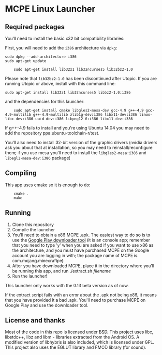 MCPE Linux Launcher
===================

## Required packages
You'll need to install the basic x32 bit compatibility libraries:

First, you will need to add the `i386` architecture via `dpkg`:

```
sudo dpkg --add-architecture i386
sudo apt-get update
```

```
    sudo apt-get install lib32z1 lib32ncurses5 lib32bz2-1.0
```

Please note that `lib32bz2-1.0` has been discontinued after Utopic. If you are running Utopic or above, install with this command line:

```
sudo apt-get install lib32z1 lib32ncurses5 libbz2-1.0:i386
```

and the dependencies for this launcher:

```
    sudo apt-get install cmake libgles2-mesa-dev gcc-4.9 g++-4.9 gcc-4.9-multilib g++-4.9-multilib zlib1g-dev:i386 libx11-dev:i386 linux-libc-dev:i386 uuid-dev:i386 libpng12-0:i386 libx11-dev:i386 
```

If g++-4.9 fails to install and you're using Ubuntu 14.04 you may need to add the repository ppa:ubuntu-toolchain-r/test.

You'll also need to install 32-bit version of the graphic drivers (nvidia drivers ask you about that at installation, so
you may need to reinstall/reconfigure them; if you use mesa you'll need to install the `libgles2-mesa:i386` and
`libegl1-mesa-dev:i386` package)

## Compiling
This app uses cmake so it is enough to do:

```
    cmake .
    make
```

## Running
1. Clone this repository
2. Compile the launcher
3. You'll need to obtain a x86 MCPE .apk. The easiest way to do so is to use the
[Google Play downloader tool](https://github.com/MCMrARM/google_play_downloader) (it is an console app; remember that
you need to type 'y' when you are asked if you want to use x86 as the architecture, and you must have purchased MCPE
on the Google account you are logging in with; the package name of MCPE is com.mojang.minecraftpe)
4. After you have downloaded MCPE, place it in the directory where you'll be running this app, and run ./extract.sh _filename_
5. Run the launcher!

This launcher only works with the 0.13 beta version as of now.

If the extract script fails with an error about the .apk not being x86, it means that you have provided it a bad .apk.
You'll need to purchase MCPE on Google Play and use the downloader tool.

## License and thanks
Most of the code in this repo is licensed under BSD. This project uses libc, libstdc++, libz and libm - libraries
extracted from the Android OS. A modified version of libhybris is also included, which is licensed under GPL. This project
also uses the EGLUT library and FMOD library (for sound).
